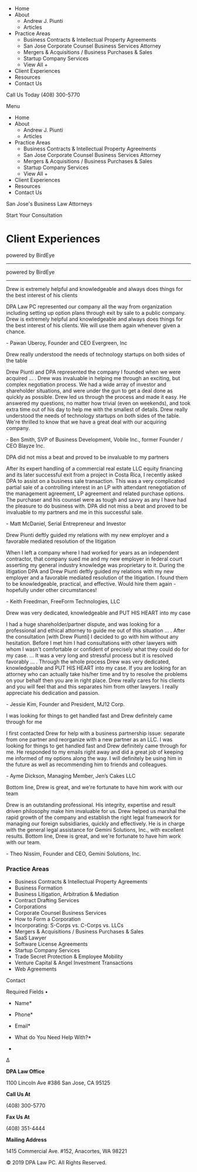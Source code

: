  * Home
  * About
    * Andrew J. Piunti
    * Articles
  * Practice Areas
    * Business Contracts & Intellectual Property Agreements
    * San Jose Corporate Counsel Business Services Attorney
    * Mergers & Acquisitions / Business Purchases & Sales
    * Startup Company Services
    * View All +
  * Client Experiences
  * Resources
  * Contact Us



Call Us Today (408) 300-5770

Menu

  * Home
  * About
    * Andrew J. Piunti
    * Articles
  * Practice Areas
    * Business Contracts & Intellectual Property Agreements
    * San Jose Corporate Counsel Business Services Attorney
    * Mergers & Acquisitions / Business Purchases & Sales
    * Startup Company Services
    * View All +
  * Client Experiences
  * Resources
  * Contact Us



San Jose's Business Law Attorneys

Start Your Consultation

# Client Experiences

powered by BirdEye

* * *

powered by BirdEye

* * *

Drew is extremely helpful and knowledgeable and always does things for the best interest of his clients

DPA Law PC represented our company all the way from organization including setting up option plans through exit by sale to a public company. Drew is extremely helpful and knowledgeable and always does things for the best interest of his clients. We will use them again whenever given a chance.

\- Pawan Uberoy, Founder and CEO Evergreen, Inc

Drew really understood the needs of technology startups on both sides of the table

Drew Piunti and DPA represented the company I founded when we were acquired ... . Drew was invaluable in helping me through an exciting, but complex negotiation process. We had a wide array of investor and shareholder situations, and were under the gun to get a deal done as quickly as possible. Drew led us through the process and made it easy. He answered my questions, no matter how trivial (even on weekends), and took extra time out of his day to help me with the smallest of details. Drew really understood the needs of technology startups on both sides of the table. We're thrilled to know that we have a great deal with our acquiring company.

\- Ben Smith, SVP of Business Development, Vobile Inc., former Founder / CEO Blayze Inc.

DPA did not miss a beat and proved to be invaluable to my partners

After its expert handling of a commercial real estate LLC equity financing and its later successful exit from a project in Costa Rica, I recently asked DPA to assist on a business sale transaction. This was a very complicated partial sale of a controlling interest in an LP with attendant renegotiation of the management agreement, LP agreement and related purchase options. The purchaser and his counsel were as tough and savvy as any I have had the pleasure to do business with. DPA did not miss a beat and proved to be invaluable to my partners and me in this successful sale.

\- Matt McDaniel, Serial Entrepreneur and Investor

Drew Piunti deftly guided my relations with my new employer and a favorable mediated resolution of the litigation

When I left a company where I had worked for years as an independent contractor, that company sued me and my new employer in federal court asserting my general industry knowledge was proprietary to it. During the litigation DPA and Drew Piunti deftly guided my relations with my new employer and a favorable mediated resolution of the litigation. I found them to be knowledgeable, practical, and effective. Would hire them again - hopefully under other circumstances!

\- Keith Freedman, FreeForm Technologies, LLC

Drew was very dedicated, knowledgeable and PUT HIS HEART into my case

I had a huge shareholder/partner dispute, and was looking for a professional and ethical attorney to guide me out of this situation ... . After the consultation [with Drew Piunti] I decided to go with him without any hesitation. Before I met him I had consultations with other lawyers with whom I wasn't comfortable or confident of precisely what they could do for my case. ... It was a very long and stressful process but it is resolved favorably ... . Through the whole process Drew was very dedicated, knowledgeable and PUT HIS HEART into my case. If you are looking for an attorney who can actually take his/her time and try to resolve the problems on your behalf then you are in right place. Drew really cares for his clients and you will feel that and this separates him from other lawyers. I really appreciate his dedication and passion.

\- Jessie Kim, Founder and President, MJ12 Corp.

I was looking for things to get handled fast and Drew definitely came through for me

I first contacted Drew for help with a business partnership issue: separate from one partner and reorganize with a new partner as an LLC. I was looking for things to get handled fast and Drew definitely came through for me. He responded to my emails right away and did a great job of keeping me informed of my options along the way. I will definitely be using him in the future as well as recommending him to friends and colleagues.

\- Ayme Dickson, Managing Member, Jen’s Cakes LLC

Bottom line, Drew is great, and we're fortunate to have him work with our team

Drew is an outstanding professional. His integrity, expertise and result driven philosophy make him invaluable for us. Drew helped us marshal the rapid growth of the company and establish the right legal framework for managing our foreign subsidiaries, quickly and effectively. He is in charge with the general legal assistance for Gemini Solutions, Inc., with excellent results. Bottom line, Drew is great, and we're fortunate to have him work with our team.

\- Theo Nissim, Founder and CEO, Gemini Solutions, Inc.

### Practice Areas

  * Business Contracts & Intellectual Property Agreements
  * Business Formation
  * Business Litigation, Arbitration & Mediation
  * Contract Drafting Services
  * Corporations
  * Corporate Counsel Business Services
  * How to Form a Corporation
  * Incorporating: S-Corps vs. C-Corps vs. LLCs
  * Mergers & Acquisitions / Business Purchases & Sales
  * SaaS Lawyer
  * Software License Agreements
  * Startup Company Services
  * Trade Secret Protection & Employee Mobility
  * Venture Capital & Angel Investment Transactions
  * Web Agreements



Contact

Required Fields •

  * Name*

  * Phone*

  * Email*

  * What do You Need Help With?*

  * 


Δ

**DPA Law Office**

1100 Lincoln Ave #386 San Jose, CA 95125

**Call Us At**

(408) 300-5770

**Fax Us At**

(408) 351-4444

**Mailing Address**

1415 Commercial Ave. #152, Anacortes, WA 98221

© 2019 DPA Law PC. All Rights Reserved.
